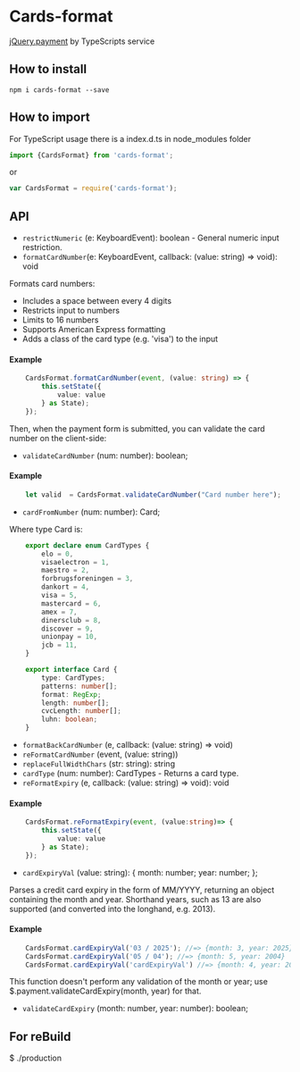 # Cards-format

[jQuery.payment](https://github.com/stripe/jquery.payment#jquerypayment-) by TypeScripts service


## How to install
```
npm i cards-format --save
```

## How to import
For TypeScript usage there is a index.d.ts in node_modules folder
```typescript
import {CardsFormat} from 'cards-format';
```

or

```javascript
var CardsFormat = require('cards-format');
```

## API

+ `restrictNumeric` (e: KeyboardEvent): boolean - General numeric input restriction.
+ `formatCardNumber`(e: KeyboardEvent, callback: (value: string) => void): void

Formats card numbers:

* Includes a space between every 4 digits
*  Restricts input to numbers
*  Limits to 16 numbers
*  Supports American Express formatting
*  Adds a class of the card type (e.g. 'visa') to the input

#### Example
```typescript
    CardsFormat.formatCardNumber(event, (value: string) => {
        this.setState({
            value: value
        } as State);
    });
```
Then, when the payment form is submitted, you can validate the card number on the client-side:

+ `validateCardNumber` (num: number): boolean;

#### Example

```typescript
    let valid  = CardsFormat.validateCardNumber("Card number here");
```

+ `cardFromNumber` (num: number): Card;

Where type Card is:
```typescript
    export declare enum CardTypes {
        elo = 0,
        visaelectron = 1,
        maestro = 2,
        forbrugsforeningen = 3,
        dankort = 4,
        visa = 5,
        mastercard = 6,
        amex = 7,
        dinersclub = 8,
        discover = 9,
        unionpay = 10,
        jcb = 11,
    }

    export interface Card {
        type: CardTypes;
        patterns: number[];
        format: RegExp;
        length: number[];
        cvcLength: number[];
        luhn: boolean;
    }
```

+ `formatBackCardNumber` (e, callback: (value: string) => void)
+ `reFormatCardNumber` (event, (value: string))
+ `replaceFullWidthChars` (str: string): string
+ `cardType` (num: number): CardTypes - Returns a card type.
+ `reFormatExpiry` (e, callback: (value: string) => void): void
#### Example
```typescript
    CardsFormat.reFormatExpiry(event, (value:string)=> {
        this.setState({
            value: value
        } as State);
    });
```
+ `cardExpiryVal` (value: string): { month: number; year: number; };

Parses a credit card expiry in the form of MM/YYYY, returning an object containing the month and year. Shorthand years, such as 13 are also supported (and converted into the longhand, e.g. 2013).

#### Example
```typescript
    CardsFormat.cardExpiryVal('03 / 2025'); //=> {month: 3, year: 2025}
    CardsFormat.cardExpiryVal('05 / 04'); //=> {month: 5, year: 2004}
    CardsFormat.cardExpiryVal('cardExpiryVal') //=> {month: 4, year: 2020}
```

This function doesn't perform any validation of the month or year; use $.payment.validateCardExpiry(month, year) for that.

+ `validateCardExpiry`  (month: number, year: number): boolean;

## For reBuild

$ ./production
